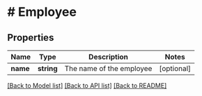 # # Employee

## Properties

Name | Type | Description | Notes
------------ | ------------- | ------------- | -------------
**name** | **string** | The name of the employee | [optional]

[[Back to Model list]](../../README.md#models) [[Back to API list]](../../README.md#endpoints) [[Back to README]](../../README.md)
